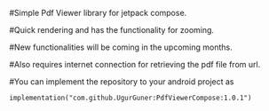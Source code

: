 #Simple Pdf Viewer library for jetpack compose.

#Quick rendering and has the functionality for zooming.

#New functionalities will be coming in the upcoming months.

#Also requires internet connection for retrieving the pdf file from url.

#You can implement the repository to your android project as

`implementation("com.github.UgurGuner:PdfViewerCompose:1.0.1")`